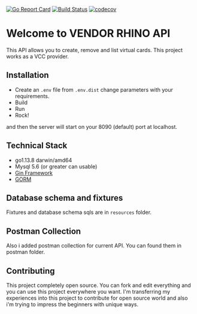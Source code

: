 [![Go Report Card](https://goreportcard.com/badge/github.com/MehGokalp/vendor-rhino)](https://goreportcard.com/report/github.com/MehGokalp/vendor-rhino) [![Build Status](https://travis-ci.com/MehGokalp/vendor-rhino.svg?branch=master)](https://travis-ci.com/MehGokalp/vendor-rhino) [![codecov](https://codecov.io/gh/MehGokalp/vendor-rhino/branch/master/graph/badge.svg)](https://codecov.io/gh/MehGokalp/vendor-rhino)

# Welcome to VENDOR RHINO API
This API allows you to create, remove and list virtual cards. This project works as a VCC provider.  

## Installation

- Create an `.env` file from `.env.dist` change parameters with your requirements.
- Build
- Run
- Rock!

and then the server will start on your 8090 (default) port at localhost. 

## Technical Stack

 - go1.13.8 darwin/amd64
 - Mysql 5.6 (or greater can usable)
 - [Gin Framework](https://github.com/gin-gonic/gin)
 - [GORM](https://github.com/go-gorm/gorm)
 
## Database schema and fixtures
Fixtures and database schema sqls are in `resources` folder.
## Postman Collection
Also i added postman collection for current API. You can found them in postman folder.
## Contributing
This project completely open source. You can fork and edit everything and you can use this project everywhere you want. I'm transferring my experiences into this project to contribute for open source world and also i'm trying to impress the beginners with unique ways.
